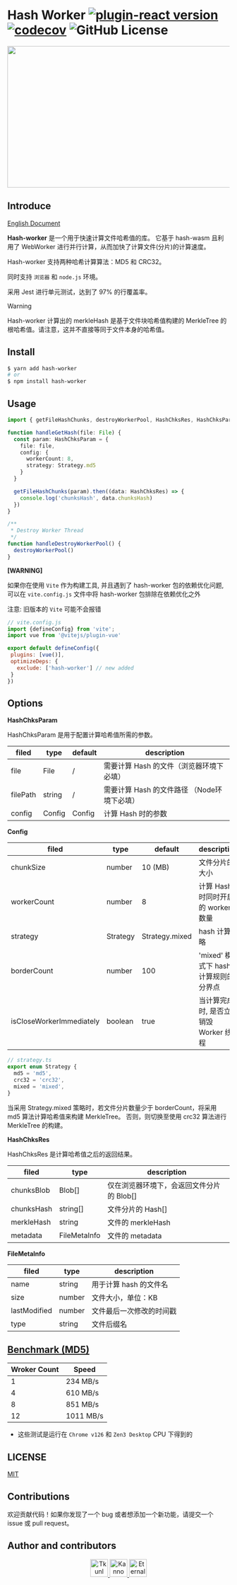 # Hash Worker [![plugin-react version](https://img.shields.io/npm/v/hash-worker.svg)](https://www.npmjs.com/package/hash-worker) [![codecov](https://codecov.io/gh/Tkunl/hash-worker/graph/badge.svg?token=G7GYAPEPYS)](https://codecov.io/gh/Tkunl/hash-worker) ![GitHub License](https://img.shields.io/github/license/Tkunl/hash-worker)

<p align="center">
<img src="https://socialify.git.ci/Tkunl/hash-worker/image?font=Inter&language=1&name=1&owner=1&pattern=Plus&theme=Auto" width="640" height="320" />
</p>

## Introduce

[English Document](./README.md)

**Hash-worker** 是一个用于快速计算文件哈希值的库。
它基于 hash-wasm 且利用了 WebWorker 进行并行计算，从而加快了计算文件(分片)的计算速度。

Hash-worker 支持两种哈希计算算法：MD5 和 CRC32。

同时支持 `浏览器` 和 `node.js` 环境。

采用 Jest 进行单元测试，达到了 97% 的行覆盖率。

> [!WARNING]
> Hash-worker 计算出的 merkleHash 是基于文件块哈希值构建的 MerkleTree 的根哈希值。请注意，这并不直接等同于文件本身的哈希值。

## Install

```bash
$ yarn add hash-worker
# or
$ npm install hash-worker
```

## Usage

``` ts
import { getFileHashChunks, destroyWorkerPool, HashChksRes, HashChksParam } from 'hash-worker'

function handleGetHash(file: File) {
  const param: HashChksParam = {
    file: file,
    config: {
      workerCount: 8,
      strategy: Strategy.md5
    }
  }

  getFileHashChunks(param).then((data: HashChksRes) => {
    console.log('chunksHash', data.chunksHash)
  })
}

/**
 * Destroy Worker Thread
 */
function handleDestroyWorkerPool() {
  destroyWorkerPool()
}
```

**[WARNING]**

如果你在使用 `Vite` 作为构建工具, 并且遇到了 hash-worker 包的依赖优化问题, 可以在 `vite.config.js` 文件中将 hash-worker 包排除在依赖优化之外

注意: 旧版本的 `Vite` 可能不会报错

 ```js
// vite.config.js
import {defineConfig} from 'vite';
import vue from '@vitejs/plugin-vue'

export default defineConfig({
  plugins: [vue()],
  optimizeDeps: {
    exclude: ['hash-worker'] // new added
  }
})
 ```

## Options

**HashChksParam**

HashChksParam 是用于配置计算哈希值所需的参数。

| filed | type   | default | description                                 |
| -------- | ------ | ------- | ------------------------------------------- |
| file     | File   | /       | 需要计算 Hash 的文件（浏览器环境下必填）    |
| filePath | string | /       | 需要计算 Hash 的文件路径 （Node环境下必填） |
|config|Config|Config|计算 Hash 时的参数|

**Config**

| filed                    | type     | default        | description                            |
| ------------------------ | -------- | -------------- | -------------------------------------- |
| chunkSize                | number   | 10 (MB)        | 文件分片的大小                         |
| workerCount              | number   | 8              | 计算 Hash 时同时开启的 worker 数量     |
| strategy                 | Strategy | Strategy.mixed | hash 计算策略                          |
| borderCount              | number   | 100            | 'mixed' 模式下 hash 计算规则的分界点   |
| isCloseWorkerImmediately | boolean  | true           | 当计算完成时, 是否立即销毁 Worker 线程 |

```ts
// strategy.ts
export enum Strategy {
  md5 = 'md5',
  crc32 = 'crc32',
  mixed = 'mixed',
}
```

当采用 Strategy.mixed 策略时，若文件分片数量少于 borderCount，将采用 md5 算法计算哈希值来构建 MerkleTree。
否则，则切换至使用 crc32 算法进行 MerkleTree 的构建。

**HashChksRes**

HashChksRes 是计算哈希值之后的返回结果。

| filed | type | description |
| ----- | ---- | ----------- |
| chunksBlob | Blob[] | 仅在浏览器环境下，会返回文件分片的 Blob[] |
| chunksHash | string[] | 文件分片的 Hash[] |
| merkleHash | string | 文件的 merkleHash |
| metadata | FileMetaInfo | 文件的 metadata |

**FileMetaInfo**

| filed        | type   | description             |
| ------------ | ------ | ----------------------- |
| name         | string | 用于计算 hash 的文件名   |
| size         | number | 文件大小，单位：KB       |
| lastModified | number | 文件最后一次修改的时间戳 |
| type         | string | 文件后缀名             |

## [Benchmark (MD5)](./packages/benchmark/README-zh.md)

| Wroker Count | Speed     |
|--------------|-----------|
| 1            | 234 MB/s  |
| 4            | 610 MB/s  |
| 8            | 851 MB/s  |
| 12           | 1011 MB/s |

* 这些测试是运行在 `Chrome v126` 和 `Zen3 Desktop` CPU 下得到的


## LICENSE

[MIT](./LICENSE)

## Contributions

欢迎贡献代码！如果你发现了一个 bug 或者想添加一个新功能，请提交一个 issue 或 pull request。

## Author and contributors

<p align="center">
  <a href="https://github.com/Tkunl">
    <img src="https://avatars.githubusercontent.com/u/19854081?v=4" width="40" height="40" alt="Tkunl">
  </a>
  <a href="https://github.com/nonzzz">
    <img src="https://avatars.githubusercontent.com/u/52351095?v=4&s=40" width="40" height="40" alt="Kanno">
  </a>
  <a href="https://github.com/Eternal-could">
    <img src="https://avatars.githubusercontent.com/u/74654896?v=4" width="40" height="40" alt="Eternal-could">
  </a>
</p>






